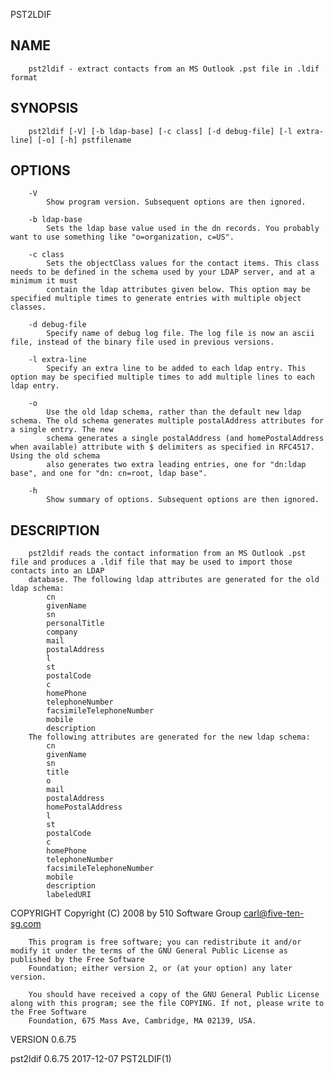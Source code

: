   PST2LDIF
 
## NAME
        pst2ldif - extract contacts from an MS Outlook .pst file in .ldif format
 
## SYNOPSIS
        pst2ldif [-V] [-b ldap-base] [-c class] [-d debug-file] [-l extra-line] [-o] [-h] pstfilename
 
## OPTIONS
        -V
            Show program version. Subsequent options are then ignored.
 
        -b ldap-base
            Sets the ldap base value used in the dn records. You probably want to use something like "o=organization, c=US".
 
        -c class
            Sets the objectClass values for the contact items. This class needs to be defined in the schema used by your LDAP server, and at a minimum it must
            contain the ldap attributes given below. This option may be specified multiple times to generate entries with multiple object classes.
 
        -d debug-file
            Specify name of debug log file. The log file is now an ascii file, instead of the binary file used in previous versions.
 
        -l extra-line
            Specify an extra line to be added to each ldap entry. This option may be specified multiple times to add multiple lines to each ldap entry.
 
        -o
            Use the old ldap schema, rather than the default new ldap schema. The old schema generates multiple postalAddress attributes for a single entry. The new
            schema generates a single postalAddress (and homePostalAddress when available) attribute with $ delimiters as specified in RFC4517. Using the old schema
            also generates two extra leading entries, one for "dn:ldap base", and one for "dn: cn=root, ldap base".
 
        -h
            Show summary of options. Subsequent options are then ignored.
 
## DESCRIPTION
        pst2ldif reads the contact information from an MS Outlook .pst file and produces a .ldif file that may be used to import those contacts into an LDAP
        database. The following ldap attributes are generated for the old ldap schema:
            cn
            givenName
            sn
            personalTitle
            company
            mail
            postalAddress
            l
            st
            postalCode
            c
            homePhone
            telephoneNumber
            facsimileTelephoneNumber
            mobile
            description
        The following attributes are generated for the new ldap schema:
            cn
            givenName
            sn
            title
            o
            mail
            postalAddress
            homePostalAddress
            l
            st
            postalCode
            c
            homePhone
            telephoneNumber
            facsimileTelephoneNumber
            mobile
            description
            labeledURI
 
 COPYRIGHT
        Copyright (C) 2008 by 510 Software Group <carl@five-ten-sg.com>
 
        This program is free software; you can redistribute it and/or modify it under the terms of the GNU General Public License as published by the Free Software
        Foundation; either version 2, or (at your option) any later version.
 
        You should have received a copy of the GNU General Public License along with this program; see the file COPYING. If not, please write to the Free Software
        Foundation, 675 Mass Ave, Cambridge, MA 02139, USA.
 
 VERSION
        0.6.75
 
 pst2ldif 0.6.75                                                              2017-12-07                                                                  PST2LDIF(1)
